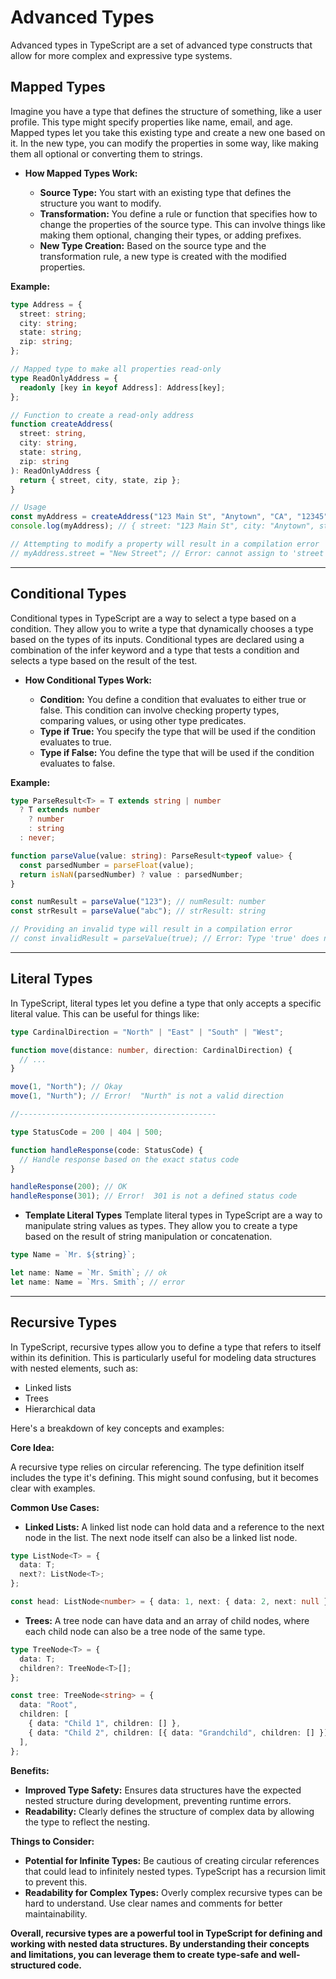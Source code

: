 # Advanced Types

Advanced types in TypeScript are a set of advanced type constructs that allow for more complex and expressive type systems.

## Mapped Types

Imagine you have a type that defines the structure of something, like a user profile. This type might specify properties like name, email, and age. Mapped types let you take this existing type and create a new one based on it. In the new type, you can modify the properties in some way, like making them all optional or converting them to strings.

- **How Mapped Types Work:**

  - **Source Type:** You start with an existing type that defines the structure you want to modify.
  - **Transformation:** You define a rule or function that specifies how to change the properties of the source type. This can involve things like making them optional, changing their types, or adding prefixes.
  - **New Type Creation:** Based on the source type and the transformation rule, a new type is created with the modified properties.

**Example:**

```ts
type Address = {
  street: string;
  city: string;
  state: string;
  zip: string;
};

// Mapped type to make all properties read-only
type ReadOnlyAddress = {
  readonly [key in keyof Address]: Address[key];
};

// Function to create a read-only address
function createAddress(
  street: string,
  city: string,
  state: string,
  zip: string
): ReadOnlyAddress {
  return { street, city, state, zip };
}

// Usage
const myAddress = createAddress("123 Main St", "Anytown", "CA", "12345");
console.log(myAddress); // { street: "123 Main St", city: "Anytown", state: "CA", zip: "12345" }

// Attempting to modify a property will result in a compilation error
// myAddress.street = "New Street"; // Error: cannot assign to 'street' because it is read-only
```

---

## Conditional Types

Conditional types in TypeScript are a way to select a type based on a condition. They allow you to write a type that dynamically chooses a type based on the types of its inputs. Conditional types are declared using a combination of the infer keyword and a type that tests a condition and selects a type based on the result of the test.

- **How Conditional Types Work:**

  - **Condition:** You define a condition that evaluates to either true or false. This condition can involve checking property types, comparing values, or using other type predicates.
  - **Type if True:** You specify the type that will be used if the condition evaluates to true.
  - **Type if False:** You define the type that will be used if the condition evaluates to false.

**Example:**

```ts
type ParseResult<T> = T extends string | number
  ? T extends number
    ? number
    : string
  : never;

function parseValue(value: string): ParseResult<typeof value> {
  const parsedNumber = parseFloat(value);
  return isNaN(parsedNumber) ? value : parsedNumber;
}

const numResult = parseValue("123"); // numResult: number
const strResult = parseValue("abc"); // strResult: string

// Providing an invalid type will result in a compilation error
// const invalidResult = parseValue(true); // Error: Type 'true' does not satisfy condition
```

---

## Literal Types

In TypeScript, literal types let you define a type that only accepts a specific literal value. This can be useful for things like:

```ts
type CardinalDirection = "North" | "East" | "South" | "West";

function move(distance: number, direction: CardinalDirection) {
  // ...
}

move(1, "North"); // Okay
move(1, "Nurth"); // Error!  "Nurth" is not a valid direction

//--------------------------------------------

type StatusCode = 200 | 404 | 500;

function handleResponse(code: StatusCode) {
  // Handle response based on the exact status code
}

handleResponse(200); // OK
handleResponse(301); // Error!  301 is not a defined status code
```

- **Template Literal Types**
  Template literal types in TypeScript are a way to manipulate string values as types. They allow you to create a type based on the result of string manipulation or concatenation.

```ts
type Name = `Mr. ${string}`;

let name: Name = `Mr. Smith`; // ok
let name: Name = `Mrs. Smith`; // error
```

---

## Recursive Types

In TypeScript, recursive types allow you to define a type that refers to itself within its definition. This is particularly useful for modeling data structures with nested elements, such as:

- Linked lists
- Trees
- Hierarchical data

Here's a breakdown of key concepts and examples:

**Core Idea:**

A recursive type relies on circular referencing. The type definition itself includes the type it's defining. This might sound confusing, but it becomes clear with examples.

**Common Use Cases:**

- **Linked Lists:** A linked list node can hold data and a reference to the next node in the list. The next node itself can also be a linked list node.

```typescript
type ListNode<T> = {
  data: T;
  next?: ListNode<T>;
};

const head: ListNode<number> = { data: 1, next: { data: 2, next: null } };
```

- **Trees:** A tree node can have data and an array of child nodes, where each child node can also be a tree node of the same type.

```typescript
type TreeNode<T> = {
  data: T;
  children?: TreeNode<T>[];
};

const tree: TreeNode<string> = {
  data: "Root",
  children: [
    { data: "Child 1", children: [] },
    { data: "Child 2", children: [{ data: "Grandchild", children: [] }] },
  ],
};
```

**Benefits:**

- **Improved Type Safety:** Ensures data structures have the expected nested structure during development, preventing runtime errors.
- **Readability:** Clearly defines the structure of complex data by allowing the type to reflect the nesting.

**Things to Consider:**

- **Potential for Infinite Types:** Be cautious of creating circular references that could lead to infinitely nested types. TypeScript has a recursion limit to prevent this.
- **Readability for Complex Types:** Overly complex recursive types can be hard to understand. Use clear names and comments for better maintainability.

**Overall, recursive types are a powerful tool in TypeScript for defining and working with nested data structures. By understanding their concepts and limitations, you can leverage them to create type-safe and well-structured code.**
